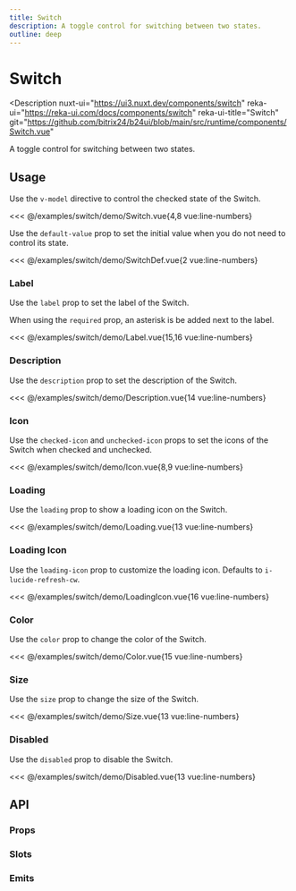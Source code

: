 ```yaml
---
title: Switch
description: A toggle control for switching between two states.
outline: deep
---
```

<script setup>
import SwitchExample from '/examples/switch/Switch.vue';
import SwitchDefExample from '/examples/switch/SwitchDef.vue';
import LabelExample from '/examples/switch/Label.vue';
import DescriptionExample from '/examples/switch/Description.vue';
import IconExample from '/examples/switch/Icon.vue';
import LoadingExample from '/examples/switch/Loading.vue';
import LoadingIconExample from '/examples/switch/LoadingIcon.vue';
import ColorExample from '/examples/switch/Color.vue';
import SizeExample from '/examples/switch/Size.vue';
import DisabledExample from '/examples/switch/Disabled.vue';
</script>
# Switch
<Description
  nuxt-ui="https://ui3.nuxt.dev/components/switch"
  reka-ui="https://reka-ui.com/docs/components/switch"
  reka-ui-title="Switch"
  git="https://github.com/bitrix24/b24ui/blob/main/src/runtime/components/Switch.vue"
>
  A toggle control for switching between two states.
</Description>

## Usage

Use the `v-model` directive to control the checked state of the Switch.

<div class="lg:min-h-[160px]">
  <ClientOnly>
    <SwitchExample />
  </ClientOnly>
</div>

<<< @/examples/switch/demo/Switch.vue{4,8 vue:line-numbers}

Use the `default-value` prop to set the initial value when you do not need to control its state.

<div class="lg:min-h-[160px]">
  <ClientOnly>
    <SwitchDefExample />
  </ClientOnly>
</div>

<<< @/examples/switch/demo/SwitchDef.vue{2 vue:line-numbers}

### Label

Use the `label` prop to set the label of the Switch.

When using the `required` prop, an asterisk is be added next to the label.

<div class="lg:min-h-[275px]">
  <ClientOnly>
    <LabelExample />
  </ClientOnly>
</div>

<<< @/examples/switch/demo/Label.vue{15,16 vue:line-numbers}

### Description

Use the `description` prop to set the description of the Switch.

<div class="lg:min-h-[275px]">
  <ClientOnly>
    <DescriptionExample />
  </ClientOnly>
</div>

<<< @/examples/switch/demo/Description.vue{14 vue:line-numbers}

### Icon

Use the `checked-icon` and `unchecked-icon` props to set the icons of the Switch when checked and unchecked.

<div class="lg:min-h-[160px]">
  <ClientOnly>
    <IconExample />
  </ClientOnly>
</div>

<<< @/examples/switch/demo/Icon.vue{8,9 vue:line-numbers}

### Loading

Use the `loading` prop to show a loading icon on the Switch.

<div class="lg:min-h-[275px]">
  <ClientOnly>
    <LoadingExample />
  </ClientOnly>
</div>

<<< @/examples/switch/demo/Loading.vue{13 vue:line-numbers}

### Loading Icon

Use the `loading-icon` prop to customize the loading icon. Defaults to `i-lucide-refresh-cw`.

<div class="lg:min-h-[275px]">
  <ClientOnly>
    <LoadingIconExample />
  </ClientOnly>
</div>

<<< @/examples/switch/demo/LoadingIcon.vue{16 vue:line-numbers}

### Color

Use the `color` prop to change the color of the Switch.

<div class="lg:min-h-[275px]">
  <ClientOnly>
    <ColorExample />
  </ClientOnly>
</div>

<<< @/examples/switch/demo/Color.vue{15 vue:line-numbers}

### Size

Use the `size` prop to change the size of the Switch.

<div class="lg:min-h-[275px]">
  <ClientOnly>
    <SizeExample />
  </ClientOnly>
</div>

<<< @/examples/switch/demo/Size.vue{13 vue:line-numbers}

### Disabled

Use the `disabled` prop to disable the Switch.

<div class="lg:min-h-[275px]">
  <ClientOnly>
    <DisabledExample />
  </ClientOnly>
</div>

<<< @/examples/switch/demo/Disabled.vue{13 vue:line-numbers}

## API

### Props

<ComponentProps component="Toast" />

### Slots

<ComponentSlots component="Toast" />

### Emits

<ComponentEmits component="Toast" />
